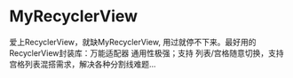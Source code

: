 # MyRecyclerView
 爱上RecyclerView，就缺MyRecyclerView, 用过就停不下来。最好用的RecyclerView封装库：万能适配器 通用性极强；支持 列表/宫格随意切换，支持宫格列表混搭需求，解决各种分割线难题...
